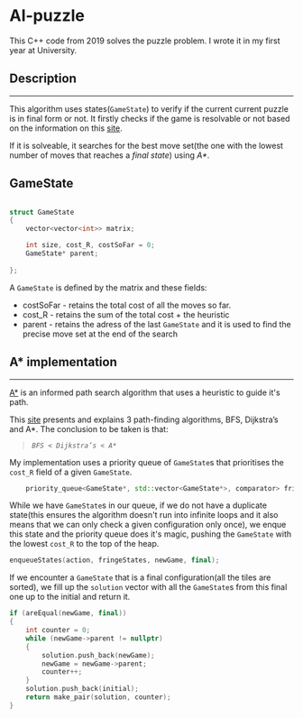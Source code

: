 # AI-puzzle
This C++ code from 2019 solves the puzzle problem. I wrote it in my first year at University. 

## Description
---
This algorithm uses states(```GameState```) to verify if the current current puzzle is in final form or not. It firstly checks if the game is resolvable or not based on the information on this [site](http://kevingong.com/Math/SixteenPuzzle.html).

If it is solveable, it searches for the best move set(the one with the lowest number of moves that reaches a *final state*) using _*A**_.

## GameState

```c++

struct GameState
{
	vector<vector<int>> matrix;

	int size, cost_R, costSoFar = 0;
	GameState* parent;
	
};
```

A ```GameState``` is defined by the matrix and these fields:
*   costSoFar - retains the total cost of all the moves so far.
*   cost_R - retains the sum of the total cost + the heuristic
*   parent - retains the adress of the last ```GameState``` and it is used to find the precise move set at the end of the search  


## A* implementation
---
[A*](https://en.wikipedia.org/wiki/A*_search_algorithm) is an informed path search algorithm that uses a heuristic to guide it's path.

This [site](https://www.redblobgames.com/pathfinding/a-star/introduction.html) presents and explains 3 path-finding algorithms, BFS, Dijkstra’s and A*. The conclusion to be taken is that:

> _```BFS < Dijkstra’s < A*```_

My implementation uses a priority queue of ```GameState```s that prioritises the ```cost_R``` field of a given ```GameState```. 

```c++
	priority_queue<GameState*, std::vector<GameState*>, comparator> fringeStates;
```

While we have ```GameState```s in our queue, if we do not have a duplicate state(this ensures the algorithm doesn't run into infinite loops and it also means that we can only check a given configuration only once), we enque this state and the priority queue does it's magic, pushing the ```GameState``` with the lowest ```cost_R``` to the top of the heap.
```c++
enqueueStates(action, fringeStates, newGame, final);
```


If we encounter a ```GameState``` that is a final configuration(all the tiles are sorted), we fill up the ```solution``` vector with all the ```GameState```s from this final one up to the initial and return it.

```c++
if (areEqual(newGame, final))
{
	int counter = 0;
	while (newGame->parent != nullptr)
	{
	    solution.push_back(newGame);
	    newGame = newGame->parent;
    	counter++;
	}
	solution.push_back(initial);
	return make_pair(solution, counter);
}
```